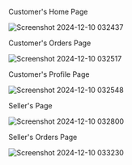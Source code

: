 Customer's Home Page

![Screenshot 2024-12-10 032437](https://github.com/user-attachments/assets/db711bf9-2c51-4547-93b9-0ed027224f24)

Customer's Orders Page

![Screenshot 2024-12-10 032517](https://github.com/user-attachments/assets/bb950405-93bb-4a15-b7fc-756b6d751edf)

Customer's Profile Page

![Screenshot 2024-12-10 032548](https://github.com/user-attachments/assets/fe84969a-81d9-4ed5-8195-89935474b539)

Seller's Page

![Screenshot 2024-12-10 032800](https://github.com/user-attachments/assets/c69573c2-17ea-4998-8045-844a6c4e437a)

Seller's Orders Page

![Screenshot 2024-12-10 033230](https://github.com/user-attachments/assets/ed2d641e-21e9-4d5d-8e46-6346949f58b4)
